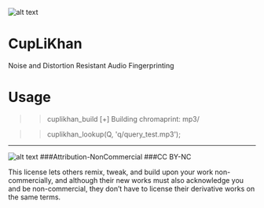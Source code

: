 ![alt text](https://raw.githubusercontent.com/soundbooze/soundbooze-feature/master/uduk.png "UDUK")

# CupLiKhan
Noise and Distortion Resistant Audio Fingerprinting

# Usage

>> cuplikhan_build
[+] Building chromaprint: mp3/

>> cuplikhan_lookup(Q, 'q/query_test.mp3');

___

![alt text](https://licensebuttons.net/l/by-nc/3.0/88x31.png "Creative Commons")
###Attribution-NonCommercial 
###CC BY-NC

This license lets others remix, tweak, and build upon your work non-commercially, and although their new works must also acknowledge you and be non-commercial, they don’t have to license their derivative works on the same terms.
